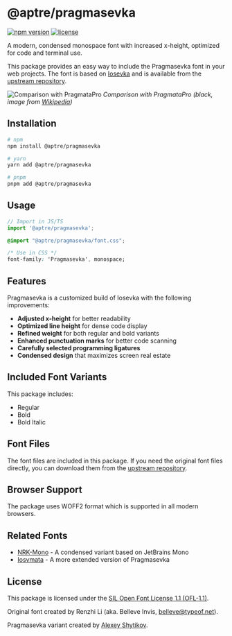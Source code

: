 # @aptre/pragmasevka

[![npm version](https://img.shields.io/npm/v/@aptre/pragmasevka.svg)](https://www.npmjs.com/package/@aptre/pragmasevka)
[![license](https://img.shields.io/badge/license-OFL--1.1-blue.svg)](https://github.com/aperturerobotics/pragmasevka/blob/main/LICENSE)

A modern, condensed monospace font with increased x-height, optimized for code and terminal use.

This package provides an easy way to include the Pragmasevka font in your web projects. The font is based on [Iosevka](https://github.com/be5invis/Iosevka) and is available from the [upstream repository](https://github.com/shytikov/pragmasevka/).

![Comparison with PragmataPro](https://github.com/shytikov/pragmasevka/blob/main/sample.png?raw=true)
*Comparison with PragmataPro (black, image from [Wikipedia](https://en.wikipedia.org/wiki/PragmataPro))*

## Installation

```bash
# npm
npm install @aptre/pragmasevka

# yarn
yarn add @aptre/pragmasevka

# pnpm
pnpm add @aptre/pragmasevka
```

## Usage

```js
// Import in JS/TS
import '@aptre/pragmasevka';
```

```css
@import "@aptre/pragmasevka/font.css";

/* Use in CSS */
font-family: 'Pragmasevka', monospace;
```

## Features

Pragmasevka is a customized build of Iosevka with the following improvements:

- **Adjusted x-height** for better readability
- **Optimized line height** for dense code display
- **Refined weight** for both regular and bold variants
- **Enhanced punctuation marks** for better code scanning
- **Carefully selected programming ligatures**
- **Condensed design** that maximizes screen real estate

## Included Font Variants

This package includes:
- Regular
- Bold
- Bold Italic

## Font Files

The font files are included in this package. If you need the original font files directly, you can download them from the [upstream repository](https://github.com/shytikov/pragmasevka/).

## Browser Support

The package uses WOFF2 format which is supported in all modern browsers.

## Related Fonts

- [NRK-Mono](https://github.com/N-R-K/NRK-Mono) - A condensed variant based on JetBrains Mono
- [Iosvmata](https://github.com/N-R-K/Iosvmata) - A more extended version of Pragmasevka

## License

This package is licensed under the [SIL Open Font License 1.1 (OFL-1.1)](https://scripts.sil.org/OFL).

Original font created by Renzhi Li (aka. Belleve Invis, belleve@typeof.net).

Pragmasevka variant created by [Alexey Shytikov](https://github.com/shytikov).
